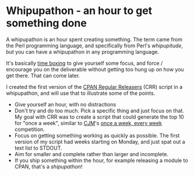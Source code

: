 # Whipupathon - an hour to get something done

A whipupathon is an hour spent creating something. The term came from the
Perl programming language, and specifically from Perl's *whipupitude*,
but you can have a whipupathon in any programming language.

It's basically [time boxing](http://en.wikipedia.org/wiki/Timeboxing)
to give yourself some focus, and force / encourage you on the deliverable
without getting too hung up on how you get there. That can come later.

I created the first version of the
[CPAN Regular Releasers](http://neilb.org/cpan-regulars/) (CRR) script
in a whipupathon, and will use that to illustrate some of the points.

* Give yourself an hour, with no distractions
* Don't try and do too much. Pick a specific thing and just focus on that.
  My goal with CRR was to create a script that could generate the top 10
  for "once a week", similar to [CJM](http://www.cjmweb.net)'s
  [once a week, every week](http://onceaweek.cjmweb.net/current) competition.
* Focus on getting something working as quickly as possible.
  The first version of my script had weeks starting on Monday, and just
  spat out a text list to STDOUT.
* Aim for smaller and complete rather than larger and incomplete.
* If you ship something within the hour, for example releasing a module
  to CPAN, that's a *shipupathon*!

